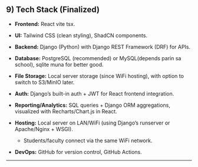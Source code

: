 

## 9) Tech Stack (Finalized)

* **Frontend:** React vite tsx.
* **UI:** Tailwind CSS (clean styling), ShadCN components.
* **Backend:** Django (Python) with Django REST Framework (DRF) for APIs.
* **Database:** PostgreSQL (recommended) or MySQL(depends parin sa school), sqlite muna for better good.
* **File Storage:** Local server storage (since WiFi hosting), with option to switch to S3/MinIO later.
* **Auth:** Django’s built-in auth + JWT for React frontend integration.
* **Reporting/Analytics:** SQL queries + Django ORM aggregations, visualized with Recharts/Chart.js in React.
* **Hosting:** Local server on LAN/WiFi (using Django’s runserver or Apache/Nginx + WSGI).

  * Students/faculty connect via the same WiFi network.
  <!-- * (Optional later) Cloud/VPS deployment for remote access. pero malabo HAHAHA  -->
* **DevOps:** GitHub for version control, GitHub Actions.

---
